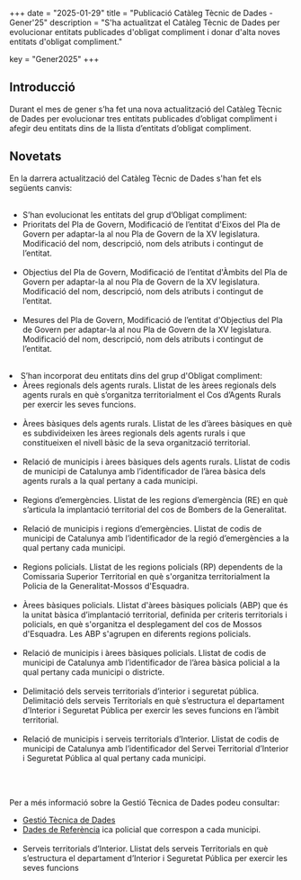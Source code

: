 +++
date        = "2025-01-29"
title       = "Publicació Catàleg Tècnic de Dades - Gener'25"
description = "S'ha actualitzat el Catàleg Tècnic de Dades per evolucionar entitats publicades d'obligat compliment i donar d'alta noves entitats d'obligat compliment."

key = "Gener2025"
+++

## Introducció

Durant el mes de gener s’ha fet una nova actualització del Catàleg Tècnic de Dades per evolucionar tres entitats publicades d’obligat compliment i afegir deu entitats dins de la llista d’entitats d’obligat compliment.
 
## Novetats

En la darrera actualització del Catàleg Tècnic de Dades s'han fet els següents canvis:<br><br>
<ul>
<li>S’han evolucionat les entitats del grup d’Obligat compliment:<br>
	<li>Prioritats del Pla de Govern, Modificació de l’entitat d'Eixos del Pla de Govern per adaptar-la al nou Pla de Govern de la XV legislatura. Modificació del nom, descripció, nom dels atributs i contingut de l’entitat.</li><br>
	<li>Objectius del Pla de Govern, Modificació de l’entitat d'Àmbits del Pla de Govern per adaptar-la al nou Pla de Govern de la XV legislatura. Modificació del nom, descripció, nom dels atributs i contingut de l’entitat.</li><br>
	<li>Mesures del Pla de Govern, Modificació de l’entitat d'Objectius del Pla de Govern per adaptar-la al nou Pla de Govern de la XV legislatura. Modificació del nom, descripció, nom dels atributs i contingut de l’entitat.</li><br>
</li>
</ul>
<li>S’han incorporat deu entitats dins del grup d'Obligat compliment:<br>
<ul>
	<li>Àrees regionals dels agents rurals. Llistat de les àrees regionals dels agents rurals en què s’organitza territorialment el Cos d’Agents Rurals per exercir les seves funcions.</li><br>
	<li>Àrees bàsiques dels agents rurals. Llistat de les d’àrees bàsiques en què es subdivideixen les àrees regionals dels agents rurals i que constitueixen el nivell bàsic de la seva organització territorial.</li><br>
	<li>Relació de municipis i àrees bàsiques dels agents rurals. Llistat de codis de municipi de Catalunya amb l’identificador de l’àrea bàsica dels agents rurals a la qual pertany a cada municipi.</li><br>
	<li>Regions d’emergències. Llistat de les regions d’emergència (RE) en què s’articula la implantació territorial del cos de Bombers de la Generalitat.</li><br>
	<li>Relació de municipis i regions d’emergències. Llistat de codis de municipi de Catalunya amb l’identificador de la regió d’emergències a la qual pertany cada municipi.</li><br>
	<li>Regions policials. Llistat de les regions policials (RP) dependents de la Comissaria Superior Territorial en què s'organitza territorialment la Policia de la Generalitat-Mossos d'Esquadra.</li><br>
	<li>Àrees bàsiques policials. Llistat d'àrees bàsiques policials (ABP) que és la unitat bàsica d’implantació territorial, definida per criteris territorials i policials, en què s'organitza el desplegament del cos de Mossos d'Esquadra. Les ABP s'agrupen en diferents regions policials.</li><br>
	<li>Relació de municipis i àrees bàsiques policials. Llistat de codis de municipi de Catalunya amb l’identificador de l’àrea bàsica policial a la qual pertany cada municipi o districte.</li><br>
	<li>Delimitació dels serveis territorials d’interior i seguretat pública. Delimitació dels serveis Territorials en què s’estructura el departament d’Interior i Seguretat Pública per exercir les seves funcions en l’àmbit territorial.</li><br> 
	<li>Relació de municipis i serveis territorials d’Interior. Llistat de codis de municipi de Catalunya amb l’identificador del Servei Territorial d’Interior i Seguretat Pública al qual pertany cada municipi.</li><br>
</ul>
</li>
<br>

Per a més informació sobre la Gestió Tècnica de Dades podeu consultar:

* [Gestió Tècnica de Dades](https://canigo.ctti.gencat.cat/plataformes/dadesref/gestiodades/)
* [Dades de Referència](https://canigo.ctti.gencat.cat/plataformes/dadesref/dadesref/)
ica policial que correspon a cada municipi.</li><br>
	<li>Serveis territorials d’Interior. Llistat dels serveis Territorials en què s’estructura el departament d’Interior i Seguretat Pública per exercir les seves funcions
